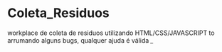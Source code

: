# Coleta_Residuos
workplace de coleta de residuos utilizando HTML/CSS/JAVASCRIPT
to arrumando alguns bugs, qualquer ajuda é válida *_*
